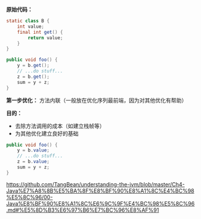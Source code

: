 

**原始代码：**

```java
static class B {
    int value;
    final int get() {
        return value;
    }
}

public void foo() {
    y = b.get();
    // ...do stuff...
    z = b.get();
    sum = y + z;
}
```

**第一步优化：** 方法内联（一般放在优化序列最前端，因为对其他优化有帮助）

**目的：**

- 去除方法调用的成本（如建立栈帧等）
- 为其他优化建立良好的基础

```java
public void foo() {
    y = b.value;
    // ...do stuff...
    z = b.value;
    sum = y + z;
}
```





https://github.com/TangBean/understanding-the-jvm/blob/master/Ch4-Java%E7%A8%8B%E5%BA%8F%E8%BF%90%E8%A1%8C%E4%BC%98%E5%8C%96/00-Java%E8%BF%90%E8%A1%8C%E6%9C%9F%E4%BC%98%E5%8C%96.md#%E5%8D%B3%E6%97%B6%E7%BC%96%E8%AF%91